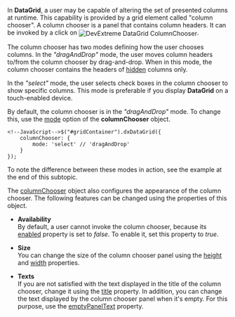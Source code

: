 In **DataGrid**, a user may be capable of altering the set of presented columns at runtime. This capability is provided by a grid element called "column chooser". A column chooser is a panel that contains column headers. It can be invoked by a click on <img src="/Content/images/doc/16_1/DataGrid/icons/columnChooser.png" alt="DevExtreme DataGrid ColumnChooser" style="vertical-align:middle"/>.

The column chooser has two modes defining how the user chooses columns. In the *"dragAndDrop"* mode, the user moves column headers to/from the column chooser by drag-and-drop. When in this mode, the column chooser contains the headers of [hidden](/api-reference/10%20UI%20Widgets/dxDataGrid/1%20Configuration/columns/visible.md '/Documentation/ApiReference/UI_Widgets/dxDataGrid/Configuration/columns/#visible') columns only.

In the *"select"* mode, the user selects check boxes in the column chooser to show specific columns. This mode is preferable if you display **DataGrid** on a touch-enabled device.

By default, the column chooser is in the *"dragAndDrop"* mode. To change this, use the [mode](/api-reference/10%20UI%20Widgets/dxDataGrid/1%20Configuration/columnChooser/mode.md '/Documentation/ApiReference/UI_Widgets/dxDataGrid/Configuration/columnChooser/#mode') option of the **columnChooser** object.

	<!--JavaScript-->$("#gridContainer").dxDataGrid({
        columnChooser: {
            mode: 'select' // 'dragAndDrop'
        }
    });

To note the difference between these modes in action, see the example at the end of this subtopic.

The [columnChooser](/api-reference/10%20UI%20Widgets/dxDataGrid/1%20Configuration/columnChooser '/Documentation/ApiReference/UI_Widgets/dxDataGrid/Configuration/columnChooser/') object also configures the appearance of the column chooser. The following features can be changed using the properties of this object.

* **Availability**		
By default, a user cannot invoke the column chooser, because its [enabled](/api-reference/10%20UI%20Widgets/dxDataGrid/1%20Configuration/columnChooser/enabled.md '/Documentation/ApiReference/UI_Widgets/dxDataGrid/Configuration/columnChooser/#enabled') property is set to *false*. To enable it, set this property to *true*.

* **Size**		
You can change the size of the column chooser panel using the [height](/api-reference/10%20UI%20Widgets/dxDataGrid/1%20Configuration/columnChooser/height.md '/Documentation/ApiReference/UI_Widgets/dxDataGrid/Configuration/columnChooser/#height') and [width](/api-reference/10%20UI%20Widgets/dxDataGrid/1%20Configuration/columnChooser/width.md '/Documentation/ApiReference/UI_Widgets/dxDataGrid/Configuration/columnChooser/#width') properties.

* **Texts**		
If you are not satisfied with the text displayed in the title of the column chooser, change it using the [title](/api-reference/10%20UI%20Widgets/dxDataGrid/1%20Configuration/columnChooser/title.md '/Documentation/ApiReference/UI_Widgets/dxDataGrid/Configuration/columnChooser/#title') property. In addition, you can change the text displayed by the column chooser panel when it's empty. For this purpose, use the [emptyPanelText](/api-reference/10%20UI%20Widgets/dxDataGrid/1%20Configuration/columnChooser/emptyPanelText.md '/Documentation/ApiReference/UI_Widgets/dxDataGrid/Configuration/columnChooser/#emptyPanelText') property.